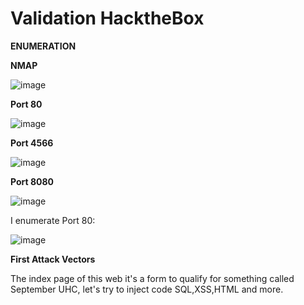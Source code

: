 # Validation HacktheBox

**ENUMERATION**

**NMAP**

![image](https://user-images.githubusercontent.com/79543461/177142512-ca4b0e81-c4bd-4cae-a65e-6dc6976a7242.png)

**Port 80**

![image](https://user-images.githubusercontent.com/79543461/177142701-0be496f1-60ba-4fed-871d-836ca8352fb7.png)

**Port 4566**

![image](https://user-images.githubusercontent.com/79543461/177142777-127ce58a-10c2-4d35-99cd-904be4e79abd.png)

**Port 8080**

![image](https://user-images.githubusercontent.com/79543461/177142844-5600bb65-4f47-4ae9-8d4c-e20eaca2a966.png)

I enumerate Port 80:

![image](https://user-images.githubusercontent.com/79543461/177143065-83faf0c0-e186-40e3-aac5-4011e709f972.png)

**First Attack Vectors**

The index page of this web it's a form to qualify for something called September UHC, let's try to inject code SQL,XSS,HTML and more.

